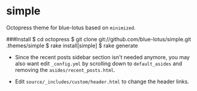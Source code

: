 simple
=========

Octopress theme for blue-lotus based on `minimized`.

###Install
	$ cd octopress 
	$ git clone git://github.com/blue-lotus/simple.git .themes/simple
	$ rake install[simple]
	$ rake generate
	
* Since the recent posts sidebar section isn't needed anymore, you may also want edit `_config.yml` by scrolling down to `default_asides` and removing the `asides/recent_posts.html`.

* Edit `source/_includes/custom/header.html` to change the header links.
	
	
	


